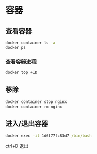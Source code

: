 # 容器

## 查看容器

```cmd
docker container ls -a
docker ps
```

### 查看容器进程
```cmd
docker top +ID
```

## 移除
```cmd
docker container stop nginx
docker container rm nginx
```

## 进入/退出容器
```cmd
docker exec -it 1d6f77fc83d7 /bin/bash
```

ctrl+D 退出